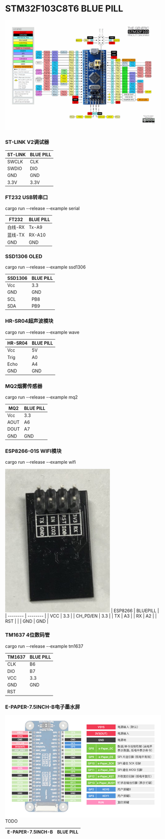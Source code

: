 # STM32F103C8T6 BLUE PILL

![BLUEPILL 图标](stm32f103c8t6-large.jpg "BLUEPILL")
### ST-LINK V2调试器

| ST-LINK | BLUE PILL |
| ------- | --------- |
| SWCLK   | CLK       |
| SWDIO   | DIO       |
| GND     | GND       |
| 3.3V    | 3.3V      |

### FT232 USB转串口

cargo run --release --example serial

| FT232   | BLUE PILL |
| ------- | --------- |
| 白线-RX | Tx-A9     |
| 蓝线-TX | RX-A10    |
| GND     | GND       |

### SSD1306 OLED

cargo run --release --example ssd1306

| SSD1306 | BLUE PILL |
| ------- | --------- |
| Vcc     | 3.3       |
| GND     | GND       |
| SCL     | PB8       |
| SDA     | PB9       |


### HR-SR04超声波模块

cargo run --release --example wave

| HR-SR04 | BLUE PILL |
| ------- | --------- |
| Vcc     | 5V        |
| Trig    | A0        |
| Echo    | A4        |
| GND     | GND       |

### MQ2烟雾传感器

cargo run --release --example mq2

| MQ2  | BLUE PILL |
| ---- | --------- |
| Vcc  | 3.3       |
| AOUT | A6        |
| DOUT | A7        |
| GND  | GND       |

### ESP8266-01S WIFI模块

cargo run --release --example wifi

![ESP8266-01S 图标](esp8266-01w.jpg "ESP8266-01S")
| ESP8266  | BLUEPILL |
| -------- | -------- |
| VCC      | 3.3      |
| CH_PD/EN | 3.3      |
| TX       | A3       |
| RX       | A2       |
| RST      |          |
| GND      | GND      |

### TM1637 4位数码管

cargo run --release --example tm1637

| TM1637 | BLUE PILL |
| ------ | --------- |
| CLK    | B6        |
| DIO    | B7        |
| VCC    | 3.3       |
| GND    | GND       |
| RST    |           |


### E-PAPER-7.5INCH-B电子墨水屏

![E-PAPER-7.5INCH-B 图标](e-paper-7.5inch-b.jpg "E-PAPER-7.5INCH-B")
TODO

| E-PAPER-7.5INCH-B | BLUE PILL |
| ----------------- | --------- |



